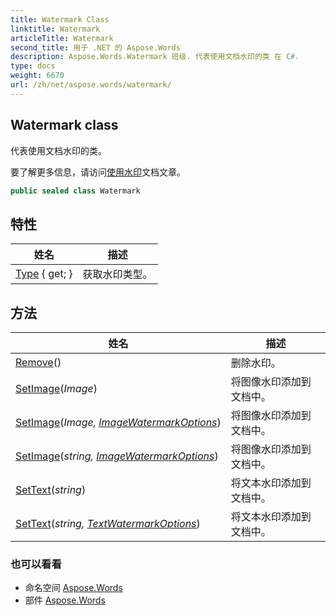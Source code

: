 ```yaml
---
title: Watermark Class
linktitle: Watermark
articleTitle: Watermark
second_title: 用于 .NET 的 Aspose.Words
description: Aspose.Words.Watermark 班级. 代表使用文档水印的类 在 C#.
type: docs
weight: 6670
url: /zh/net/aspose.words/watermark/
---
```

## Watermark class

代表使用文档水印的类。

要了解更多信息，请访问[使用水印](https://docs.aspose.com/words/net/working-with-watermark/)文档文章。

```csharp
public sealed class Watermark
```

## 特性

| 姓名 | 描述 |
| --- | --- |
| [Type](../../aspose.words/watermark/type/) { get; } | 获取水印类型。 |

## 方法

| 姓名 | 描述 |
| --- | --- |
| [Remove](../../aspose.words/watermark/remove/)() | 删除水印。 |
| [SetImage](../../aspose.words/watermark/setimage/#setimage)(*Image*) | 将图像水印添加到文档中。 |
| [SetImage](../../aspose.words/watermark/setimage/#setimage_1)(*Image, [ImageWatermarkOptions](../imagewatermarkoptions/)*) | 将图像水印添加到文档中。 |
| [SetImage](../../aspose.words/watermark/setimage/#setimage_2)(*string, [ImageWatermarkOptions](../imagewatermarkoptions/)*) | 将图像水印添加到文档中。 |
| [SetText](../../aspose.words/watermark/settext/#settext)(*string*) | 将文本水印添加到文档中。 |
| [SetText](../../aspose.words/watermark/settext/#settext_1)(*string, [TextWatermarkOptions](../textwatermarkoptions/)*) | 将文本水印添加到文档中。 |

### 也可以看看

* 命名空间 [Aspose.Words](../../aspose.words/)
* 部件 [Aspose.Words](../../)

